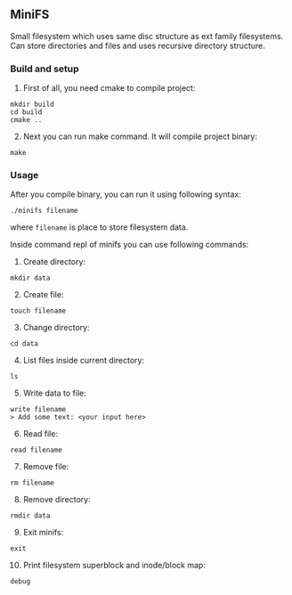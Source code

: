 ## MiniFS

Small filesystem which uses same disc structure as ext family filesystems.
Can store directories and files and uses recursive directory structure.

### Build and setup

1. First of all, you need cmake to compile project:
```
mkdir build
cd build
cmake ..
```
2. Next you can run make command. It will compile project binary:
```
make
```

### Usage

After you compile binary, you can run it using following syntax:
```
./minifs filename
```
where `filename` is place to store filesystem data. 

Inside command repl of minifs you can use following commands:
1. Create directory:
```
mkdir data
```
2. Create file:
```
touch filename
```
3. Change directory:
```
cd data
```
4. List files inside current directory:
```
ls
```
5. Write data to file:
```
write filename
> Add some text: <your input here>
```
6. Read file:
```
read filename
```
7. Remove file:
```
rm filename
```
8. Remove directory:
```
rmdir data
```
9. Exit minifs:
```
exit
```
10. Print filesystem superblock and inode/block map:
```
debug
```
